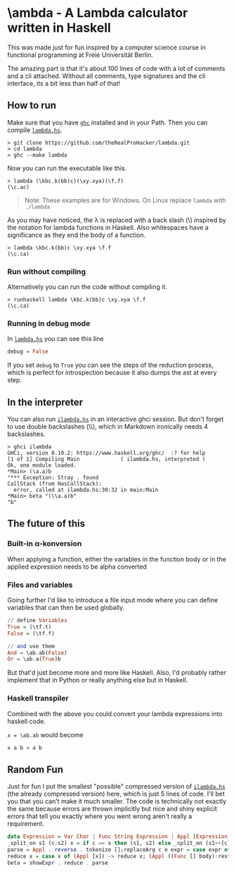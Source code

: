 # \ambda - A Lambda calculator written in Haskell

This was made just for fun inspired by a computer science course in functional programming at Freie Universität Berlin. 

The amazing part is that it's about 100 lines of code with a lot of comments and a cli attached. Without all comments, type signatures and the cli interface, its a bit less than half of that!

## How to run

Make sure that you have [`ghc`](https://www.haskell.org/ghc/) installed and in your Path. Then you can compile [`lambda.hs`](lambda.hs).

```shell
> git clone https://github.com/theRealProHacker/lambda.git
> cd lambda
> ghc --make lambda
```

Now you can run the executable like this.

```shell
> lambda (\kbc.k(bb)c)(\xy.xya)(\f.f)
(\c.ac)
```

> Note: These examples are for Windows. On Linux replace `lambda` with `./lambda`

As you may have noticed, the λ is replaced with a back slash (\\) 
inspired by the notation for lambda functions in Haskell. 
Also whitespaces have a significance as they end the body of a function.

```shell
> lambda \kbc.k(bb)c \xy.xya \f.f
(\c.ca)
```

### Run without compiling
Alternatively you can run the code without compiling it.

```shell
> runhaskell lambda \kbc.k(bb)c \xy.xya \f.f
(\c.ca)
```

### Running in debug mode

In [`lambda.hs`](lambda.hs) you can see this line

```hs
debug = False
```

If you set `debug` to `True` you can see the steps of the reduction process, which is perfect for introspection because it also dumps the ast at every step.

## In the interpreter

You can also run [`ilambda.hs`](ilambda.hs) in an interactive ghci session. But don't forget to use double backslashes (\\\\), which in Markdown ironically needs 4 backslashes. 

```shell
> ghci ilambda
GHCi, version 8.10.2: https://www.haskell.org/ghc/  :? for help
[1 of 1] Compiling Main             ( ilambda.hs, interpreted )
Ok, one module loaded.
*Main> (\a.a)b
"*** Exception: Stray . found 
CallStack (from HasCallStack):
  error, called at ilambda.hs:30:32 in main:Main
*Main> beta "(\\a.a)b"
"b"
```

## The future of this

### Built-in α-konversion

When applying a function, either the variables in the function body or in the applied expression needs to be alpha converted

### Files and variables

Going further I'd like to introduce a file input mode where you can define variables that can then be used globally.

```hs
// define Variables
True = (\tf.t)
False = (\tf.f)

// and use them
And = \ab.ab(False)
Or = \ab.a(True)b
```

But that'd just become more and more like Haskell.
Also, I'd probably rather implement that in Python or really anything else but in Haskell.

### Haskell transpiler

Combined with the above you could convert your lambda expressions into haskell code. 

`x = \ab.ab` would become

```hs
x a b = a b
```

## Random Fun
Just for fun I put the smallest "possible" compressed version of [`ilambda.hs`](ilambda.hs) (the already compressed version) here, which is just 5 lines of code. I'll bet you that you can't make it much smaller. The code is technically not exactly the same because errors are thrown implicitly but nice and shiny explicit errors that tell you exactly where you went wrong aren't really a requirement. 

```hs
data Expression = Var Char | Func String Expression | Appl [Expression] deriving (Show, Eq);showExpr x = case x of (Var c) -> [c]; (Func head body) -> "(\\" ++ head ++ "." ++ (showExpr body) ++ ")"; (Appl xs) -> foldl (++) [] $ map showExpr xs;
_split_on s1 (c:s2) x = if c == x then (s1, s2) else _split_on (s1++[c]) s2 x;split_closing_paren' n before (c:rest) = if c == ')' then if n==0 then (reverse before, rest) else split_closing_paren' (n-1) before rest else if c=='(' then split_closing_paren' (n+1) before rest else split_closing_paren' n (c:before) rest;tokenize exprs str = case str of ""->exprs; '\\':rest -> let (head, body) = _split_on "" rest '.' in if ' ' `elem` body then let (body', rest') = _split_on "" body ' ' in tokenize ((Func head $ parse body'):exprs) rest' else tokenize ((Func head $ parse body):exprs) ""; '(':rest -> let (inner, after) = (split_closing_paren' 0 "" rest) in tokenize ((parse inner): exprs) after; ' ':rest -> tokenize exprs rest; x:rest -> tokenize (Var x:exprs) rest;
parse = Appl . reverse . tokenize [];replaceArg c e expr = case expr of var@(Var x) -> if c==x then e else var; func@(Func head body) -> if c `elem` head then func else Func head (replaceArg c e body); (Appl exprs) -> Appl $ map (replaceArg c e) exprs;
reduce x = case x of (Appl [x]) -> reduce x; (Appl ((Func [] body):rest)) -> reduce $ Appl (body:rest); (Appl ((Func [param] body):arg:arg_rest)) -> reduce $ Appl (replaceArg param arg body:arg_rest); (Appl ((Func (param1:param_rest) body):arg1:arg_rest)) -> reduce $ Appl (Func param_rest (replaceArg param1 arg1 body):arg_rest); (Appl exprs) -> reduce $ Appl $ map reduce exprs; (Func head body) -> Func head $ reduce body; _ -> x;
beta = showExpr . reduce . parse
```